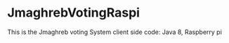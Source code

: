 JmaghrebVotingRaspi
===================

This is the Jmaghreb voting System client side code: Java 8, Raspberry pi 
